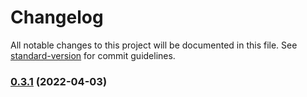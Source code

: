 # Changelog

All notable changes to this project will be documented in this file. See [standard-version](https://github.com/conventional-changelog/standard-version) for commit guidelines.

### [0.3.1](https://github.com/Lanseria/video-downloader/compare/v0.3.0...v0.3.1) (2022-04-03)

